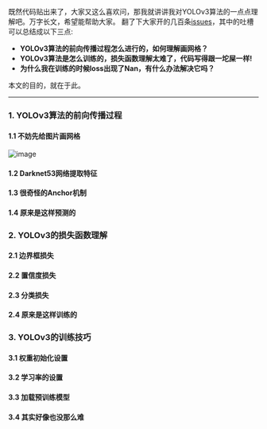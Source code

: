 既然代码贴出来了，大家又这么喜欢问，那我就讲讲我对YOLOv3算法的一点点理解吧。万字长文，希望能帮助大家。
翻了下大家开的几百条[issues](https://github.com/YunYang1994/tensorflow-yolov3/issues)，其中的吐槽可以总结成以下三点:

- **YOLOv3算法的前向传播过程怎么进行的，如何理解画网格？** 
- **YOLOv3算法是怎么训练的，损失函数理解太难了，代码写得跟一坨屎一样!** 
- **为什么我在训练的时候loss出现了Nan，有什么办法解决它吗？** 

本文的目的，就在于此。

--------------------
### 1. YOLOv3算法的前向传播过程

#### 1.1 不妨先给图片画网格

![image](https://user-images.githubusercontent.com/30433053/62187018-97863000-b39a-11e9-84ff-d7d3166f0407.png)

#### 1.2 Darknet53网络提取特征

#### 1.3 很奇怪的Anchor机制

#### 1.4 原来是这样预测的

### 2. YOLOv3的损失函数理解

#### 2.1 边界框损失

#### 2.2 置信度损失

#### 2.3 分类损失

#### 2.4 原来是这样训练的

### 3. YOLOv3的训练技巧

#### 3.1 权重初始化设置

#### 3.2 学习率的设置

#### 3.3 加载预训练模型

#### 3.4 其实好像也没那么难
